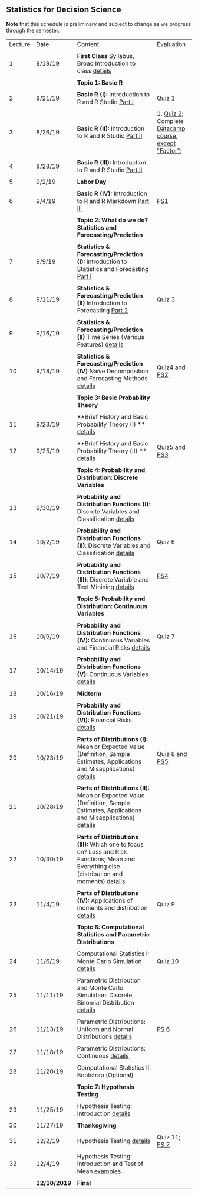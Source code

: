 ## Statistics for Decision Science

**Note** that this schedule is preliminary and subject to change as we progress through the semester. 


|         |                |                                                                                                                                                                                                    |                                                                                                                                    | 
|---------|----------------|----------------------------------------------------------------------------------------------------------------------------------------------------------------------------------------------------|------------------------------------------------------------------------------------------------------------------------------------| 
| Lecture | Date           | Content                                                                                                                                                                                            | Evaluation                                                                                                                         | 
|         |                |                                                                                                                                                                                                    |                                                                                                                                    | 
| 1       | 8/19/19        | **First Class** Syllabus, Broad Introduction to class [details](summary/lecture-firstday.md)                                                                                                       |                                                                                                                                    | 
|         |                |                                                                                                                                                                                                    |                                                                                                                                    | 
|         |                | **Topic 1: Basic R**                                                                                                                                                                               |                                                                                                                                    | 
|         |                |                                                                                                                                                                                                    |                                                                                                                                    | 
| 2       | 8/21/19        | **Basic R (I):** Introduction to R and R Studio  [Part I](summary/lecture-intro_to_R01.md)                                                                                                         | Quiz 1                                                                                                                             | 
|         |                |                                                                                                                                                                                                    |                                                                                                                                    | 
| 3       | 8/26/19        | **Basic R (II):** Introduction to R and R Studio  [Part II](summary/lecture-intro_to_R02.md)                                                                                                       | 1. [Quiz 2](quiz/quiz2.Rmd); Complete [Datacamp course, except "Factor"](https://www.datacamp.com/courses/free-introduction-to-r); | 
|         |                |                                                                                                                                                                                                    |                                                                                                                                    | 
| 4       | 8/28/19        | **Basic R (III):** Introduction to R and R Studio  [Part II](summary/lecture-intro_to_R02.md)                                                                                                      |                                                                                                                                    | 
|         |                |                                                                                                                                                                                                    |                                                                                                                                    | 
| 5       | 9/2/19         | **Labor Day**                                                                                                                                                                                      |                                                                                                                                    | 
|         |                |                                                                                                                                                                                                    |                                                                                                                                    | 
| 6       | 9/4/19         | **Basic R (IV):** Introduction to R and R Markdown  [Part III](summary/lecture-intro_to_R03.md)                                                                                                    | [PS1](ps/ps1.pdf)                                                                                                                  | 
|         |                |                                                                                                                                                                                                    |                                                                                                                                    | 
|         |                | **Topic 2: What do we do? Statistics and Forecasting/Prediction**                                                                                                                                  |                                                                                                                                    | 
|         |                |                                                                                                                                                                                                    |                                                                                                                                    | 
| 7       | 9/9/19         | **Statistics & Forecasting/Prediction (I):** Introduction to Statistics and Forecasting [Part I](summary/lecture-intro_to_statistics01.md)                                                         |                                                                                                                                    | 
|         |                |                                                                                                                                                                                                    |                                                                                                                                    | 
| 8       | 9/11/19        | **Statistics & Forecasting/Prediction (II)** Introduction to Forecasting  [Part 2](summary/lecture-intro_to_statistics02.md)                                                                       | Quiz 3                                                                                                                             | 
|         |                |                                                                                                                                                                                                    |                                                                                                                                    | 
| 9       | 9/16/19        | **Statistics & Forecasting/Prediction (II)** Time Series (Various Features)  [details](summary/lecture-intro_to_statistics03.md)                                                                   |                                                                                                                                    | 
|         |                |                                                                                                                                                                                                    |                                                                                                                                    | 
| 10      | 9/18/19        | **Statistics & Forecasting/Prediction (IV)** Naïve Decomposition and Forecasting Methods  [details](summary/lecture-intro_to_statistics03.md)                                                      | Quiz4 and [PS2](ps/ps2.pdf)                                                                                                        | 
|         |                |                                                                                                                                                                                                    |                                                                                                                                    | 
|         |                | **Topic 3: Basic Probability Theory**                                                                                                                                                              |                                                                                                                                    | 
|         |                |                                                                                                                                                                                                    |                                                                                                                                    | 
| 11      | 9/23/19        | **Brief History and Basic Probability Theory (I) ** [details](summary/lecture-intro_to_prob.md)                                                                                                    |                                                                                                                                    | 
|         |                |                                                                                                                                                                                                    |                                                                                                                                    | 
| 12      | 9/25/19        | **Brief History and Basic Probability Theory (II) ** [details](summary/lecture-intro_to_prob.md)                                                                                                   | Quiz5 and [PS3](ps/ps3.pdf)                                                                                                        | 
|         |                |                                                                                                                                                                                                    |                                                                                                                                    | 
|         |                | **Topic 4: Probability and Distribution: Discrete Variables**                                                                                                                                      |                                                                                                                                    | 
|         |                |                                                                                                                                                                                                    |                                                                                                                                    | 
| 13      | 9/30/19        | **Probability and Distribution Functions (I)**: Discrete Variables and Classification   [details](summary/lecture-random-variable_discrete.md)                                                     |                                                                                                                                    | 
|         |                |                                                                                                                                                                                                    |                                                                                                                                    | 
| 14      | 10/2/19        | **Probability and Distribution Functions (II)**: Discrete Variables and Classification   [details](summary/lecture-random-variable_discrete.md)                                                    | Quiz 6                                                                                                                             | 
|         |                |                                                                                                                                                                                                    |                                                                                                                                    | 
| 15      | 10/7/19        | **Probability and Distribution Functions (III)**: Discrete Variable and Text Minining [details](summary/lecture-text_analysis.md)                                                                  | [PS4](ps/ps4.pdf)                                                                                                                  | 
|         |                |                                                                                                                                                                                                    |                                                                                                                                    | 
|         |                | **Topic 5: Probability and Distribution: Continuous Variables**                                                                                                                                    |                                                                                                                                    | 
|         |                |                                                                                                                                                                                                    |                                                                                                                                    | 
| 16      | 10/9/19        | **Probability and Distribution Functions (IV):** Continuous Variables and Financial Risks [details](summary/lecture-random-variable_continuous.md)                                                 | Quiz 7                                                                                                                             | 
|         |                |                                                                                                                                                                                                    |                                                                                                                                    | 
| 17      | 10/14/19       | **Probability and Distribution Functions (V):** Continuous Variables  [details](summary/lecture-random-variable_continuous.md)                                                                     |                                                                                                                                    | 
|         |                |                                                                                                                                                                                                    |                                                                                                                                    | 
| 18      | 10/16/19       | **Midterm**                                                                                                                                                                                        |                                                                                                                                    | 
|         |                |                                                                                                                                                                                                    |                                                                                                                                    | 
| 19      | 10/21/19       | **Probability and Distribution Functions (VI):** Financial Risks  [details](summary/lecture-random-variable_continuous.md)                                                                         |                                                                                                                                    | 
|         |                |                                                                                                                                                                                                    |                                                                                                                                    | 
| 20      | 10/23/19       | **Parts of Distributions (I):** Mean or Expected Value (Definition, Sample Estimates, Applications and Misapplications) [details](summary/lecture-random-variable_continuous02.md)                 |  Quiz 8 and [PS5](ps/ps5.pdf)                                                                                                      | 
|         |                |                                                                                                                                                                                                    |                                                                                                                                    | 
| 21      | 10/28/19       | **Parts of Distributions (II):** Mean or Expected Value (Definition, Sample Estimates, Applications and Misapplications) [details](summary/lecture-random-variable_continuous02.md)                |                                                                                                                                    | 
|         |                |                                                                                                                                                                                                    |                                                                                                                                    | 
| 22      | 10/30/19       | **Parts of Distributions (III):** Which one to focus on? Loss and Risk Functions; Mean and Everything else (distribution and moments) [details](summary/lecture-random-variable_continuous03.md)   |                                                                                                                                    | 
|         |                |                                                                                                                                                                                                    |                                                                                                                                    | 
| 23      | 11/4/19        | **Parts of Distributions (IV):** Applications of moments and distribution [details](summary/lecture-random-variable_continuous04.md)                                                               | Quiz 9                                                                                                                             | 
|         |                |                                                                                                                                                                                                    |                                                                                                                                    | 
|         |                | **Topic 6: Computational Statistics and Parametric Distributions**                                                                                                                                 |                                                                                                                                    | 
|         |                |                                                                                                                                                                                                    |                                                                                                                                    | 
| 24      | 11/6/19        | Computational Statistics I: Monte Carlo Simulation   [details](summary/MC01.md)                                                                                                                    | Quiz 10                                                                                                                            | 
|         |                |                                                                                                                                                                                                    |                                                                                                                                    | 
| 25      | 11/11/19       | Parametric Distribution and Monte Carlo Simulation: Discrete, Binomial Distribution   [details](summary/MC01.md)                                                                                   |                                                                                                                                    | 
|         |                |                                                                                                                                                                                                    |                                                                                                                                    | 
| 26      | 11/13/19       | Parametric Distributions: Uniform and Normal Distributions  [details](summary/MC02.md)                                                                                                             | [PS 6](ps/ps6.pdf)                                                                                                                 | 
|         |                |                                                                                                                                                                                                    |                                                                                                                                    | 
| 27      | 11/18/19       | Parametric Distributions: Continuous  [details](summary/MC03.md)                                                                                                                                   |                                                                                                                                    | 
|         |                |                                                                                                                                                                                                    |                                                                                                                                    | 
| 28      | 11/20/19       | Computational Statistics II: Bootstrap (Optional)                                                                                                                                                  |                                                                                                                                    | 
|         |                |                                                                                                                                                                                                    |                                                                                                                                    | 
|         |                | **Topic 7: Hypothesis Testing**                                                                                                                                                                    |                                                                                                                                    | 
|         |                |                                                                                                                                                                                                    |                                                                                                                                    | 
| 29      | 11/25/19       | Hypothesis Testing: Introduction [details](summary/lecture-hypothesis_testing01.md)                                                                                                                |                                                                                                                                    | 
|         |                |                                                                                                                                                                                                    |                                                                                                                                    | 
| 30      | 11/27/19       | **Thanksgiving**                                                                                                                                                                                   |                                                                                                                                    | 
|         |                |                                                                                                                                                                                                    |                                                                                                                                    | 
| 31      | 12/2/19        | Hypothesis Testing [details](summary/lecture-hypothesis_testing01.md)                                                                                                                              | Quiz 11; [PS 7](ps/ps7.pdf)                                                                                                        | 
|         |                |                                                                                                                                                                                                    |                                                                                                                                    | 
| 32      | 12/4/19        | Hypothesis Testing: Introduction and Test of Mean     [examples](lecture/examples/testing02_tests.Rmd)                                                                                             |                                                                                                                                    | 
|         |                |                                                                                                                                                                                                    |                                                                                                                                    | 
|         | **12/10/2019** | **Final**                                                                                                                                                                                          |                                                                                                                                    | 

